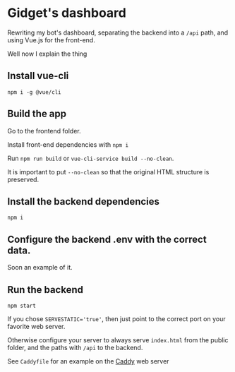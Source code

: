 # Gidget's dashboard

Rewriting my bot's dashboard, separating the backend into a `/api` path, and using Vue.js for the front-end.

Well now I explain the thing

## Install vue-cli

`npm i -g @vue/cli`

## Build the app

Go to the frontend folder.

Install front-end dependencies with `npm i`

Run `npm run build` or `vue-cli-service build --no-clean`.

It is important to put `--no-clean` so that the original HTML structure is preserved.

## Install the backend dependencies

`npm i`

## Configure the backend .env with the correct data.

Soon an example of it.

## Run the backend

`npm start`

If you chose `SERVESTATIC='true'`, then just point to the correct port on your favorite web server.

Otherwise configure your server to always serve `index.html` from the public folder, and the paths with `/api` to the backend.

See `Caddyfile` for an example on the [Caddy](https://caddyserver.com/) web server